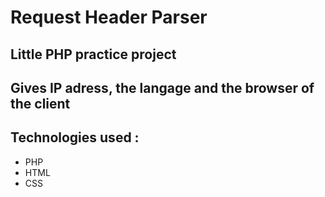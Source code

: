 # Request Header Parser

## Little PHP practice project
## Gives IP adress, the langage and the browser of the client


## Technologies used : 
- PHP
- HTML
- CSS